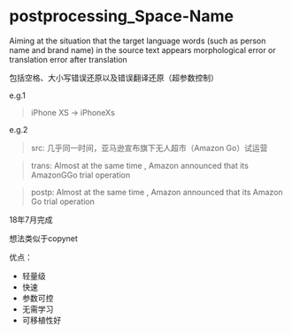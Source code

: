 # postprocessing_Space-Name
Aiming at the situation that the target language words (such as person name and brand name) in the source text appears morphological error or translation error after translation

包括空格、大小写错误还原以及错误翻译还原（超参数控制）

e.g.1
> iPhone XS  -> iPhoneXs


e.g.2
>src: 几乎同一时间，亚马逊宣布旗下无人超市（Amazon Go）试运营

>trans: Almost at the same time , Amazon announced that its AmazonGGo trial operation 

>postp: Almost at the same time , Amazon announced that its Amazon Go trial operation 

18年7月完成

想法类似于copynet

优点：
- 轻量级
- 快速
- 参数可控
- 无需学习
- 可移植性好
